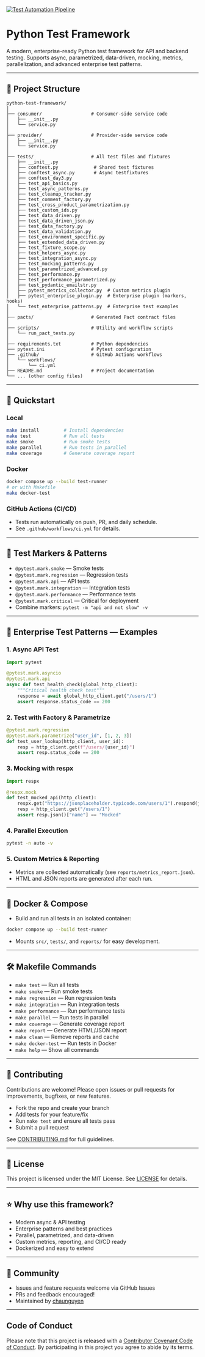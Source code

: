 [![Test Automation Pipeline](https://github.com/chaunguyen/python-test-framework/actions/workflows/ci.yml/badge.svg)](https://github.com/chaunguyen/python-test-framework/actions/workflows/ci.yml)

# Python Test Framework

A modern, enterprise-ready Python test framework for API and backend testing. Supports async, parametrized, data-driven, mocking, metrics, parallelization, and advanced enterprise test patterns.

---

## 📁 Project Structure

```
python-test-framework/
│
├── consumer/                  # Consumer-side service code
│   ├── __init__.py
│   └── service.py
│
├── provider/                  # Provider-side service code
│   ├── __init__.py
│   └── service.py
│
├── tests/                     # All test files and fixtures
│   ├── __init__.py
│   ├── conftest.py             # Shared test fixtures
│   ├── conftest_async.py       # Async testfixtures
│   ├── conftest_day3.py
│   ├── test_api_basics.py
│   ├── test_async_patterns.py
│   ├── test_cleanup_tracker.py
│   ├── test_comment_factory.py
│   ├── test_cross_product_parametrization.py
│   ├── test_custom_ids.py
│   ├── test_data_driven.py
│   ├── test_data_driven_json.py
│   ├── test_data_factory.py
│   ├── test_data_validation.py
│   ├── test_environment_specific.py
│   ├── test_extended_data_driven.py
│   ├── test_fixture_scope.py
│   ├── test_helpers_async.py
│   ├── test_integration_async.py
│   ├── test_mocking_patterns.py
│   ├── test_parametrized_advanced.py
│   ├── test_performance.py
│   ├── test_performance_parametrized.py
│   ├── test_pydantic_emailstr.py
│   ├── pytest_metrics_collector.py  # Custom metrics plugin
│   ├── pytest_enterprise_plugin.py  # Enterprise plugin (markers, hooks)
│   └── test_enterprise_patterns.py  # Enterprise test examples
│
├── pacts/                     # Generated Pact contract files
│
├── scripts/                   # Utility and workflow scripts
│   └── run_pact_tests.py
│
├── requirements.txt           # Python dependencies
├── pytest.ini                 # Pytest configuration
├── .github/                   # GitHub Actions workflows
│   └── workflows/
│       └── ci.yml
├── README.md                  # Project documentation
└── ... (other config files)
```

---

## 🚀 Quickstart

### Local
```bash
make install         # Install dependencies
make test            # Run all tests
make smoke           # Run smoke tests
make parallel        # Run tests in parallel
make coverage        # Generate coverage report
```

### Docker
```bash
docker compose up --build test-runner
# or with Makefile
make docker-test
```

### GitHub Actions (CI/CD)
- Tests run automatically on push, PR, and daily schedule.
- See `.github/workflows/ci.yml` for details.

---

## 🧪 Test Markers & Patterns

- `@pytest.mark.smoke` — Smoke tests
- `@pytest.mark.regression` — Regression tests
- `@pytest.mark.api` — API tests
- `@pytest.mark.integration` — Integration tests
- `@pytest.mark.performance` — Performance tests
- `@pytest.mark.critical` — Critical for deployment
- Combine markers: `pytest -m "api and not slow" -v`

---

## 🏢 Enterprise Test Patterns — Examples

### 1. Async API Test
```python
import pytest

@pytest.mark.asyncio
@pytest.mark.api
async def test_health_check(global_http_client):
    """Critical health check test"""
    response = await global_http_client.get("/users/1")
    assert response.status_code == 200
```

### 2. Test with Factory & Parametrize
```python
@pytest.mark.regression
@pytest.mark.parametrize("user_id", [1, 2, 3])
def test_user_lookup(http_client, user_id):
    resp = http_client.get(f"/users/{user_id}")
    assert resp.status_code == 200
```

### 3. Mocking with respx
```python
import respx

@respx.mock
def test_mocked_api(http_client):
    respx.get("https://jsonplaceholder.typicode.com/users/1").respond(json={"id": 1, "name": "Mocked"})
    resp = http_client.get("/users/1")
    assert resp.json()["name"] == "Mocked"
```

### 4. Parallel Execution
```bash
pytest -n auto -v
```

### 5. Custom Metrics & Reporting
- Metrics are collected automatically (see `reports/metrics_report.json`).
- HTML and JSON reports are generated after each run.

---

## 🐳 Docker & Compose

- Build and run all tests in an isolated container:
```bash
docker compose up --build test-runner
```
- Mounts `src/`, `tests/`, and `reports/` for easy development.

---

## 🛠️ Makefile Commands

- `make test` — Run all tests
- `make smoke` — Run smoke tests
- `make regression` — Run regression tests
- `make integration` — Run integration tests
- `make performance` — Run performance tests
- `make parallel` — Run tests in parallel
- `make coverage` — Generate coverage report
- `make report` — Generate HTML/JSON report
- `make clean` — Remove reports and cache
- `make docker-test` — Run tests in Docker
- `make help` — Show all commands

---

## 🤝 Contributing

Contributions are welcome! Please open issues or pull requests for improvements, bugfixes, or new features.

- Fork the repo and create your branch
- Add tests for your feature/fix
- Run `make test` and ensure all tests pass
- Submit a pull request

See [CONTRIBUTING.md](CONTRIBUTING.md) for full guidelines.

---

## 📄 License

This project is licensed under the MIT License. See [LICENSE](LICENSE) for details.

---

## ⭐ Why use this framework?
- Modern async & API testing
- Enterprise patterns and best practices
- Parallel, parametrized, and data-driven
- Custom metrics, reporting, and CI/CD ready
- Dockerized and easy to extend

---

## 📣 Community

- Issues and feature requests welcome via GitHub Issues
- PRs and feedback encouraged!
- Maintained by [chaunguyen](https://github.com/chaunguyen)

---

## Code of Conduct

Please note that this project is released with a [Contributor Covenant Code of Conduct](CODE_OF_CONDUCT.md). By participating in this project you agree to abide by its terms.
